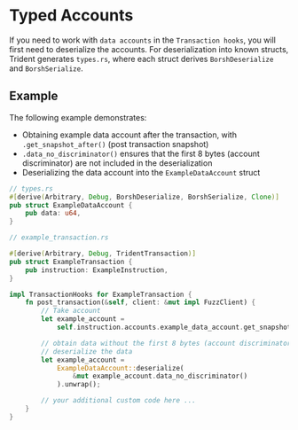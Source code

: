 # Typed Accounts

If you need to work with `data accounts` in the `Transaction hooks`, you will first need to deserialize the accounts. For deserialization into known structs, Trident generates `types.rs`, where each struct derives `BorshDeserialize` and `BorshSerialize`.


## Example

The following example demonstrates:

- Obtaining example data account after the transaction, with `.get_snapshot_after()` (post transaction snapshot)
- `.data_no_discriminator()` ensures that the first 8 bytes (account discriminator) are not included in the deserialization
- Deserializing the data account into the `ExampleDataAccount` struct


```rust
// types.rs
#[derive(Arbitrary, Debug, BorshDeserialize, BorshSerialize, Clone)]
pub struct ExampleDataAccount {
    pub data: u64,
}
```


```rust
// example_transaction.rs

#[derive(Arbitrary, Debug, TridentTransaction)]
pub struct ExampleTransaction {
    pub instruction: ExampleInstruction,
}

impl TransactionHooks for ExampleTransaction {
    fn post_transaction(&self, client: &mut impl FuzzClient) {
        // Take account
        let example_account =
            self.instruction.accounts.example_data_account.get_snapshot_after();

        // obtain data without the first 8 bytes (account discriminator) and
        // deserialize the data
        let example_account =
            ExampleDataAccount::deserialize(
                &mut example_account.data_no_discriminator()
            ).unwrap();

        // your additional custom code here ...
    }
}
```
